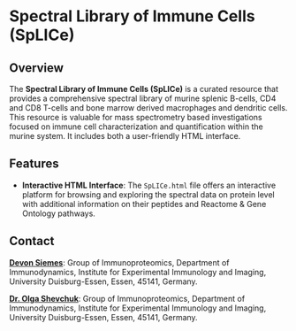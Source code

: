 # Spectral Library of Immune Cells (SpLICe)

## Overview

The **Spectral Library of Immune Cells (SpLICe)** is a curated resource that provides a comprehensive spectral library of murine splenic B-cells, CD4 and CD8 T-cells and bone marrow derived macrophages and dendritic cells. This resource is valuable for mass spectrometry based investigations focused on immune cell characterization and quantification within the murine system. It includes both a user-friendly HTML interface.

## Features

- **Interactive HTML Interface**: The `SpLICe.html` file offers an interactive platform for browsing and exploring the spectral data on protein level with additional information on their peptides and Reactome & Gene Ontology pathways.

## Contact
[**Devon Siemes**](mailto:devon.siemes@uk-essen.de): Group of Immunoproteomics, Department of Immunodynamics, Institute for Experimental Immunology and Imaging, University Duisburg-Essen, Essen, 45141, Germany.


[**Dr. Olga Shevchuk**](mailto:olga.shevchuk@uk-essen.de): Group of Immunoproteomics, Department of Immunodynamics, Institute for Experimental Immunology and Imaging, University Duisburg-Essen, Essen, 45141, Germany.